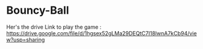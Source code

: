 # Bouncy-Ball

Her's the drive Link to play the game :
https://drive.google.com/file/d/1hgsex52gLMa29DEQtC7I18lwnA7kCb94/view?usp=sharing
